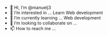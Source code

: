 - 👋 Hi, I’m @manuelj3
- 👀 I’m interested in ... Learn Web development
- 🌱 I’m currently learning ... Web development
- 💞️ I’m looking to collaborate on ... 
- 📫 How to reach me ... 
